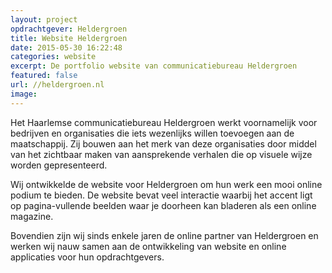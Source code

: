 ```yaml
---
layout: project
opdrachtgever: Heldergroen
title: Website Heldergroen
date: 2015-05-30 16:22:48
categories: website
excerpt: De portfolio website van communicatiebureau Heldergroen
featured: false
url: //heldergroen.nl
image: 
---
```

Het Haarlemse communicatiebureau Heldergroen werkt voornamelijk voor bedrijven en organisaties die iets wezenlijks willen toevoegen aan de maatschappij. Zij bouwen aan het merk van deze organisaties door middel van het zichtbaar maken van aansprekende verhalen die op visuele wijze worden gepresenteerd.

Wij ontwikkelde de website voor Heldergroen om hun werk een mooi online podium te bieden. De website bevat veel interactie waarbij het accent ligt op pagina-vullende beelden waar je doorheen kan bladeren als een online magazine. 

Bovendien zijn wij sinds enkele jaren de online partner van Heldergroen en werken wij nauw samen aan de ontwikkeling van website en online applicaties voor hun opdrachtgevers.
